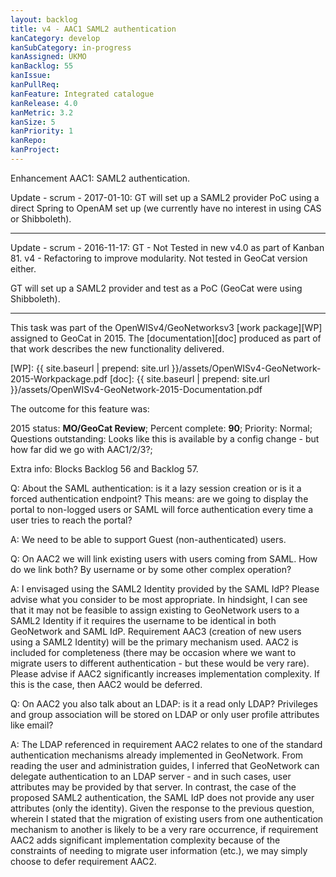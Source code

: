 ```yaml
---
layout: backlog
title: v4 - AAC1 SAML2 authentication
kanCategory: develop
kanSubCategory: in-progress
kanAssigned: UKMO
kanBacklog: 55
kanIssue:
kanPullReq:
kanFeature: Integrated catalogue
kanRelease: 4.0
kanMetric: 3.2
kanSize: 5
kanPriority: 1
kanRepo:
kanProject:
---
```

Enhancement AAC1: SAML2 authentication.

Update - scrum - 2017-01-10: GT will set up a SAML2 provider PoC using a direct Spring to OpenAM set up (we currently have no interest in using CAS or Shibboleth).

---


Update - scrum - 2016-11-17: GT - Not Tested in new v4.0 as part of Kanban 81. v4 - Refactoring to improve modularity.
Not tested in GeoCat version either.

GT will set up a SAML2 provider and test as a PoC (GeoCat were using Shibboleth).

---

This task was part of the OpenWISv4/GeoNetworksv3 [work package][WP] assigned to GeoCat in 2015.  The [documentation][doc] produced as part of that work describes the new functionality delivered.

[WP]: {{ site.baseurl | prepend: site.url }}/assets/OpenWISv4-GeoNetwork-2015-Workpackage.pdf
[doc]: {{ site.baseurl | prepend: site.url }}/assets/OpenWISv4-GeoNetwork-2015-Documentation.pdf

The outcome for this feature was:

2015 status: **MO/GeoCat Review**; Percent complete: **90**; Priority: Normal; Questions outstanding: Looks like this is available by a config change - but how far did we go with AAC1/2/3?;

Extra info: Blocks Backlog 56 and Backlog 57.

Q: About the SAML authentication: is it a lazy session creation or is it a forced authentication endpoint? This means: are we going to display the portal to non-logged users or SAML will force authentication every time a user tries to reach the portal?

A: We need to be able to support Guest (non-authenticated) users.

Q: On AAC2 we will link existing users with users coming from SAML. How do we link both? By username or by some other complex operation?

A: I envisaged using the SAML2 Identity provided by the SAML IdP? Please advise what you consider to be most appropriate. In hindsight, I can see that it may not be feasible to assign existing to GeoNetwork users to a SAML2 Identity if it requires the username to be identical in both GeoNetwork and SAML IdP. Requirement AAC3 (creation of new users using a SAML2 Identity) will be the primary mechanism used. AAC2 is included for completeness (there may be occasion where we want to migrate users to different authentication - but these would be very rare). Please advise if AAC2 significantly increases implementation complexity. If this is the case, then AAC2 would be deferred.

Q: On AAC2 you also talk about an LDAP: is it a read only LDAP? Privileges and group association will be stored on LDAP or only user profile attributes like email?

A: The LDAP referenced in requirement AAC2 relates to one of the standard authentication mechanisms already implemented in GeoNetwork. From reading the user and administration guides, I inferred that GeoNetwork can delegate authentication to an LDAP server - and in such cases, user attributes may be provided by that server. In contrast, the case of the proposed SAML2 authentication, the SAML IdP does not provide any user attributes (only the identity). Given the response to the previous question, wherein I stated that the migration of existing users from one authentication mechanism to another is likely to be a very rare occurrence, if requirement AAC2 adds significant implementation complexity because of the constraints of needing to migrate user information (etc.), we may simply choose to defer requirement AAC2.
